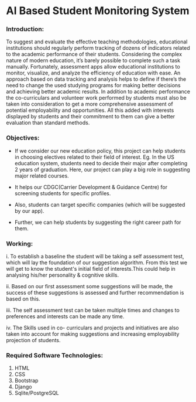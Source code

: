 # AI Based Student Monitoring System<br />

### Introduction:<br />

To suggest and evaluate the effective teaching methodologies, educational institutions should
regularly perform tracking of dozens of indicators related to the academic performance of their
students. Considering the complex nature of modern education, it’s barely possible to complete
such a task manually. Fortunately, assessment apps allow educational institutions to monitor,
visualize, and analyze the efficiency of education with ease. An approach based on data
tracking and analysis helps to define if there’s the need to change the used studying programs
for making better decisions and achieving better academic results. In addition to academic
performance the co-curriculars and volunteer work performed by students must also be taken
into consideration to get a more comprehensive assessment of potential employability and
opportunities. All this added with interests displayed by students and their commitment to them
can give a better evaluation than standard methods.

### Objectives: <br />

* If we consider our new education policy, this project can help students in choosing
electives related to their field of interest. Eg. In the US education system, students need
to decide their major after completing 2 years of graduation. Here, our project can play a
big role in suggesting major related courses.<br/>

* It helps our CDGC(Carrier Development & Guidance Centre) for screening students for specific profiles.<br/>

* Also, students can target specific companies (which will be suggested by our app).<br/>

* Further, we can help students by suggesting the right career path for them.<br/>


### Working:<br />

i. To establish a baseline the student will be taking a self assessment test, which will lay
   the foundation of our suggestion algorithm. From this test we will get to know the
   student's initial field of interests.This could help in analysing his/her personality &
   cognitive skills. <br />

ii. Based on our first assessment some suggestions will be made, the success of these
suggestions is assessed and further recommendation is based on this. <br />

iii. The self assessment test can be taken multiple times and changes to preferences and
interests can be made any time. <br />

iv. The Skills used in co- curriculars and projects and initiatives are also taken into account
for making suggestions and increasing employability projection of students.<br />

### Required Software Technologies:<br />
1. HTML
2. CSS
3. Bootstrap
4. Django
5. Sqlite/PostgreSQL
